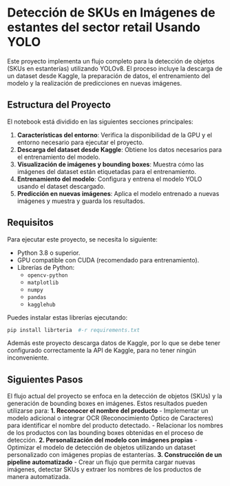 # Detección de SKUs en Imágenes de estantes del sector retail Usando YOLO

Este proyecto implementa un flujo completo para la detección de objetos (SKUs en estanterías) utilizando  YOLOv8. 
El proceso incluye la descarga de un dataset desde Kaggle, la preparación de datos, el entrenamiento del modelo y la realización de predicciones en nuevas imágenes.

## **Estructura del Proyecto**
El notebook está dividido en las siguientes secciones principales:

1. **Características del entorno**: Verifica la disponibilidad de la GPU y el entorno necesario para ejecutar el proyecto.
2. **Descarga del dataset desde Kaggle**: Obtiene los datos necesarios para el entrenamiento del modelo.
3. **Visualización de imágenes y bounding boxes**: Muestra cómo las imágenes del dataset están etiquetadas para el entrenamiento.
4. **Entrenamiento del modelo**: Configura y entrena el modelo YOLO usando el dataset descargado.
5. **Predicción en nuevas imágenes**: Aplica el modelo entrenado a nuevas imágenes y muestra y guarda los resultados.

## **Requisitos**
Para ejecutar este proyecto, se necesita lo siguiente:

- Python 3.8 o superior.
- GPU compatible con CUDA (recomendado para entrenamiento).
- Librerías de Python:
  - `opencv-python`
  - `matplotlib`
  - `numpy`
  - `pandas`
  - `kagglehub`

Puedes instalar estas librerías ejecutando:

```bash
pip install librteria  #-r requirements.txt
```
Además este proyecto descarga datos de Kaggle, por lo que se debe tener configurado correctamente la API de Kaggle, para no tener ningún inconveniente.

## **Siguientes Pasos**
El flujo actual del proyecto se enfoca en la detección de objetos (SKUs) y la generación de bounding boxes en imágenes. Estos resultados pueden utilizarse para:
**1. Reconocer el nombre del producto**
    - Implementar un modelo adicional o integrar OCR (Reconocimiento Óptico de Caracteres) para identificar el nombre del producto detectado.
    - Relacionar los nombres de los productos con las bounding boxes obtenidas en el proceso de detección.
**2. Personalización del modelo con imágenes propias**
    - Optimizar el modelo de detección de objetos utilizando un dataset personalizado con imágenes propias de estanterías.
**3. Construcción de un pipeline automatizado**
    - Crear un flujo que permita cargar nuevas imágenes, detectar SKUs y extraer los nombres de los productos de manera automatizada.
